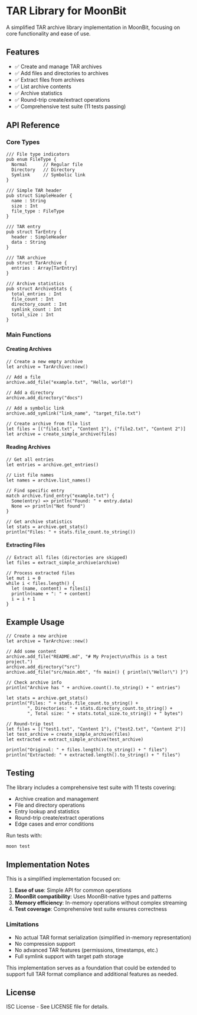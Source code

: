 # TAR Library for MoonBit

A simplified TAR archive library implementation in MoonBit, focusing on core functionality and ease of use.

## Features

- ✅ Create and manage TAR archives
- ✅ Add files and directories to archives
- ✅ Extract files from archives
- ✅ List archive contents
- ✅ Archive statistics
- ✅ Round-trip create/extract operations
- ✅ Comprehensive test suite (11 tests passing)

## API Reference

### Core Types

```moonbit
/// File type indicators
pub enum FileType {
  Normal      // Regular file
  Directory   // Directory
  Symlink     // Symbolic link
}

/// Simple TAR header
pub struct SimpleHeader {
  name : String
  size : Int
  file_type : FileType
}

/// TAR entry
pub struct TarEntry {
  header : SimpleHeader
  data : String
}

/// TAR archive
pub struct TarArchive {
  entries : Array[TarEntry]
}

/// Archive statistics
pub struct ArchiveStats {
  total_entries : Int
  file_count : Int
  directory_count : Int
  symlink_count : Int
  total_size : Int
}
```

### Main Functions

#### Creating Archives

```moonbit
// Create a new empty archive
let archive = TarArchive::new()

// Add a file
archive.add_file("example.txt", "Hello, world!")

// Add a directory
archive.add_directory("docs")

// Add a symbolic link
archive.add_symlink("link_name", "target_file.txt")

// Create archive from file list
let files = [("file1.txt", "Content 1"), ("file2.txt", "Content 2")]
let archive = create_simple_archive(files)
```

#### Reading Archives

```moonbit
// Get all entries
let entries = archive.get_entries()

// List file names
let names = archive.list_names()

// Find specific entry
match archive.find_entry("example.txt") {
  Some(entry) => println("Found: " + entry.data)
  None => println("Not found")
}

// Get archive statistics
let stats = archive.get_stats()
println("Files: " + stats.file_count.to_string())
```

#### Extracting Files

```moonbit
// Extract all files (directories are skipped)
let files = extract_simple_archive(archive)

// Process extracted files
let mut i = 0
while i < files.length() {
  let (name, content) = files[i]
  println(name + ": " + content)
  i = i + 1
}
```

## Example Usage

```moonbit
// Create a new archive
let archive = TarArchive::new()

// Add some content
archive.add_file("README.md", "# My Project\n\nThis is a test project.")
archive.add_directory("src")
archive.add_file("src/main.mbt", "fn main() { println(\"Hello!\") }")

// Check archive info
println("Archive has " + archive.count().to_string() + " entries")

let stats = archive.get_stats()
println("Files: " + stats.file_count.to_string() + 
        ", Directories: " + stats.directory_count.to_string() +
        ", Total size: " + stats.total_size.to_string() + " bytes")

// Round-trip test
let files = [("test1.txt", "Content 1"), ("test2.txt", "Content 2")]
let test_archive = create_simple_archive(files)
let extracted = extract_simple_archive(test_archive)

println("Original: " + files.length().to_string() + " files")
println("Extracted: " + extracted.length().to_string() + " files")
```

## Testing

The library includes a comprehensive test suite with 11 tests covering:

- Archive creation and management
- File and directory operations
- Entry lookup and statistics
- Round-trip create/extract operations
- Edge cases and error conditions

Run tests with:
```bash
moon test
```

## Implementation Notes

This is a simplified implementation focused on:

1. **Ease of use**: Simple API for common operations
2. **MoonBit compatibility**: Uses MoonBit-native types and patterns
3. **Memory efficiency**: In-memory operations without complex streaming
4. **Test coverage**: Comprehensive test suite ensures correctness

### Limitations

- No actual TAR format serialization (simplified in-memory representation)
- No compression support
- No advanced TAR features (permissions, timestamps, etc.)
- Full symlink support with target path storage

This implementation serves as a foundation that could be extended to support full TAR format compliance and additional features as needed.

## License

ISC License - See LICENSE file for details.
